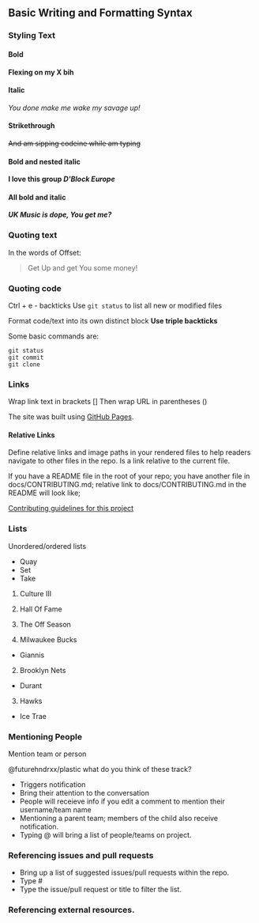 ## Basic Writing and Formatting Syntax

### Styling Text

#### Bold
**Flexing on my X bih**

#### Italic
*You done make me wake my savage up!*

#### Strikethrough
~~And am sipping codeine while am typing~~

#### Bold and nested italic
**I love this group *D'Block Europe***

#### All bold and italic
***UK Music is dope, You get me?***

### Quoting text
In the words of Offset:
> Get Up and get You some money!

### Quoting code
Ctrl + e - backticks
Use `git status` to list all new or modified files

Format code/text into its own distinct block
**Use triple backticks**

Some basic commands are:
```
git status
git commit
git clone
```

### Links
Wrap link text in brackets []
Then wrap URL in parentheses ()

The site was built using [GitHub Pages](https://pages.github.com/).

#### Relative Links
Define relative links and image paths in your rendered files to help readers navigate to other files in the repo.
Is a link relative to the current file.

If you have a README file in the root of your repo;
you have another file in docs/CONTRIBUTING.md;
relative link to docs/CONTRIBUTING.md in the README will look like;

[Contributing guidelines for this project](docs/CONTRIBUTING.md)

### Lists
Unordered/ordered lists

- Quay
- Set
- Take

1. Culture III
2. Hall Of Fame
3. The Off Season

1. Milwaukee Bucks
  - Giannis
2. Brooklyn Nets
  - Durant
3. Hawks
  - Ice Trae


### Mentioning People
Mention team or person

@futurehndrxx/plastic what do you think of these track?
- Triggers notification
- Bring their attention to the conversation
- People will receieve info if you edit a comment to mention their username/team name
- Mentioning a parent team; members of the child also receive notification.
- Typing @ will bring a list of people/teams on project.

### Referencing issues and pull requests
- Bring up a list of suggested issues/pull requests within the repo.
- Type #
- Type the issue/pull request or title to filter the list.

### Referencing external resources.
